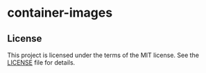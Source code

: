 # container-images

## License

This project is licensed under the terms of the MIT license.
See the [LICENSE](LICENSE) file for details.
